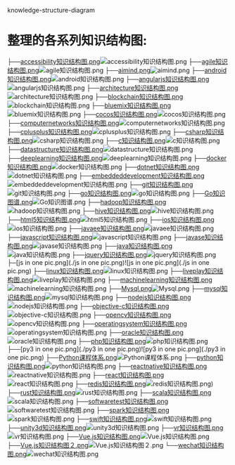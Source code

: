 knowledge-structure-diagram

# 整理的各系列知识结构图:

├──[accessibility知识结构图.png](./accessibility知识结构图.png)![accessibility知识结构图.png](./accessibility知识结构图.png)
├──[agile知识结构图.png](./agile知识结构图.png)![agile知识结构图.png](./agile知识结构图.png)
├──[aimind.png](./aimind.png)![aimind.png](./aimind.png)
├──[android知识结构图.png](./android知识结构图.png)![android知识结构图.png](./android知识结构图.png)
├──[angularjs知识结构图.png](./angularjs知识结构图.png)![angularjs知识结构图.png](./angularjs知识结构图.png)
├──[architecture知识结构图.png](./architecture知识结构图.png)![architecture知识结构图.png](./architecture知识结构图.png)
├──[blockchain知识结构图.png](./blockchain知识结构图.png)![blockchain知识结构图.png](./blockchain知识结构图.png)
├──[bluemix知识结构图.png](./bluemix知识结构图.png)![bluemix知识结构图.png](./bluemix知识结构图.png)
├──[cocos知识结构图.png](./cocos知识结构图.png)![cocos知识结构图.png](./cocos知识结构图.png)
├──[computernetworks知识结构图.png](./computernetworks知识结构图.png)![computernetworks知识结构图.png](./computernetworks知识结构图.png)
├──[cplusplus知识结构图.png](./cplusplus知识结构图.png)![cplusplus知识结构图.png](./cplusplus知识结构图.png)
├──[csharp知识结构图.png](./csharp知识结构图.png)![csharp知识结构图.png](./csharp知识结构图.png)
├──[c知识结构图.png](./c知识结构图.png)![c知识结构图.png](./c知识结构图.png)
├──[datastructure知识结构图.png](./datastructure知识结构图.png)![datastructure知识结构图.png](./datastructure知识结构图.png)
├──[deeplearning知识结构图.png](./deeplearning知识结构图.png)![deeplearning知识结构图.png](./deeplearning知识结构图.png)
├──[docker知识结构图.png](./docker知识结构图.png)![docker知识结构图.png](./docker知识结构图.png)
├──[dotnet知识结构图.png](./dotnet知识结构图.png)![dotnet知识结构图.png](./dotnet知识结构图.png)
├──[embeddeddevelopment知识结构图.png](./embeddeddevelopment知识结构图.png)![embeddeddevelopment知识结构图.png](./embeddeddevelopment知识结构图.png)
├──[git知识结构图.png](./git知识结构图.png)![git知识结构图.png](./git知识结构图.png)
├──[go知识结构图.png](./go知识结构图.png)![go知识结构图.png](./go知识结构图.png)
├──[Go知识图谱.png](./Go知识图谱.png)![Go知识图谱.png](./Go知识图谱.png)
├──[hadoop知识结构图.png](./hadoop知识结构图.png)![hadoop知识结构图.png](./hadoop知识结构图.png)
├──[hive知识结构图.png](./hive知识结构图.png)![hive知识结构图.png](./hive知识结构图.png)
├──[html5知识结构图.png](./html5知识结构图.png)![html5知识结构图.png](./html5知识结构图.png)
├──[ios知识结构图.png](./ios知识结构图.png)![ios知识结构图.png](./ios知识结构图.png)
├──[javaee知识结构图.png](./javaee知识结构图.png)![javaee知识结构图.png](./javaee知识结构图.png)
├──[javascript知识结构图.png](./javascript知识结构图.png)![javascript知识结构图.png](./javascript知识结构图.png)
├──[javase知识结构图.png](./javase知识结构图.png)![javase知识结构图.png](./javase知识结构图.png)
├──[java知识结构图.png](./java知识结构图.png)![java知识结构图.png](./java知识结构图.png)
├──[jquery知识结构图.png](./jquery知识结构图.png)![jquery知识结构图.png](./jquery知识结构图.png)
├─[js in one pic.png](./js in one pic.png)![js in one pic.png](./js in one pic.png)
├──[linux知识结构图.png](./linux知识结构图.png)![linux知识结构图.png](./linux知识结构图.png)
├──[liveplay知识结构图.png](./liveplay知识结构图.png)![liveplay知识结构图.png](./liveplay知识结构图.png)
├──[machinelearning知识结构图.png](./machinelearning知识结构图.png)![machinelearning知识结构图.png](./machinelearning知识结构图.png)
├──[Mysql.png](./Mysql.png)![Mysql.png](./Mysql.png)
├──[mysql知识结构图.png](./mysql知识结构图.png)![mysql知识结构图.png](./mysql知识结构图.png)
├──[nodejs知识结构图.png](./nodejs知识结构图.png)![nodejs知识结构图.png](./nodejs知识结构图.png)
├──[objective-c知识结构图.png](./objective-c知识结构图.png)![objective-c知识结构图.png](./objective-c知识结构图.png)
├──[opencv知识结构图.png](./opencv知识结构图.png)![opencv知识结构图.png](./opencv知识结构图.png)
├──[operatingsystem知识结构图.png](./operatingsystem知识结构图.png)![operatingsystem知识结构图.png](./operatingsystem知识结构图.png)
├──[oracle知识结构图.png](./oracle知识结构图.png)![oracle知识结构图.png](./oracle知识结构图.png)
├──[php知识结构图.png](./php知识结构图.png)![php知识结构图.png](./php知识结构图.png)
├──[py3 in one pic.png](./py3 in one pic.png)![py3 in one pic.png](./py3 in one pic.png)
├──[Python课程体系.png](./Python课程体系.png)![Python课程体系.png](./Python课程体系.png)
├──[python知识结构图.png](./python知识结构图.png)![python知识结构图.png](./python知识结构图.png)
├──[reactnative知识结构图.png](./reactnative知识结构图.png)![reactnative知识结构图.png](./reactnative知识结构图.png)
├──[react知识结构图.png](./react知识结构图.png)![react知识结构图.png](./react知识结构图.png)
├──[redis知识结构图.png](./redis知识结构图.png)![redis知识结构图.png](./redis知识结构图.png))
├──[rust知识结构图.png](./rust知识结构图.png)![rust知识结构图.png](./rust知识结构图.png)
├──[scala知识结构图.png](./scala知识结构图.png)![scala知识结构图.png](./scala知识结构图.png)
├──[softwaretest知识结构图.png](./softwaretest知识结构图.png)![softwaretest知识结构图.png](./softwaretest知识结构图.png)
├──[spark知识结构图.png](./spark知识结构图.png)![spark知识结构图.png](./spark知识结构图.png)
├──[swift知识结构图.png](./swift知识结构图.png)![swift知识结构图.png](./swift知识结构图.png)
├──[unity3d知识结构图.png](./unity3d知识结构图.png)![unity3d知识结构图.png](./unity3d知识结构图.png)
├──[vr知识结构图.png](./vr知识结构图.png)![vr知识结构图.png](./vr知识结构图.png)
├──[Vue.js知识结构图.png](./Vue.js知识结构图.png)![Vue.js知识结构图.png](./Vue.js知识结构图.png)
├──[Vue.js知识结构图２.png](./Vue.js知识结构图２.png)![Vue.js知识结构图２.png](./Vue.js知识结构图２.png)
└──[wechat知识结构图.png](./wechat知识结构图.png)![wechat知识结构图.png](./wechat知识结构图.png)
